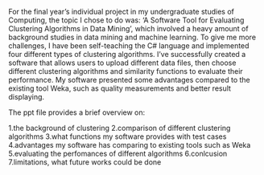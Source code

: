 For the final year’s individual project in my undergraduate studies of Computing, the topic I chose to do was: ‘A Software Tool for Evaluating Clustering Algorithms in Data Mining’, which involved a heavy amount of background studies in data mining and machine learning. To give me more challenges, I have been self-teaching the C# language and implemented four different types of clustering algorithms. I’ve successfully created a software that allows users to upload different data files, then choose different clustering algorithms and similarity functions to evaluate their performance. My software presented some advantages compared to the existing tool Weka, such as quality measurements and better result displaying. 


The ppt file provides a brief overview on:

1.the background of clustering
2.comparison of different clustering algorithms
3.what functions my software provides with test cases
4.advantages my software has comparing to existing tools such as Weka
5.evaluating the perfomances of different algorithms
6.conlcusion
7.limitations, what future works could be done

